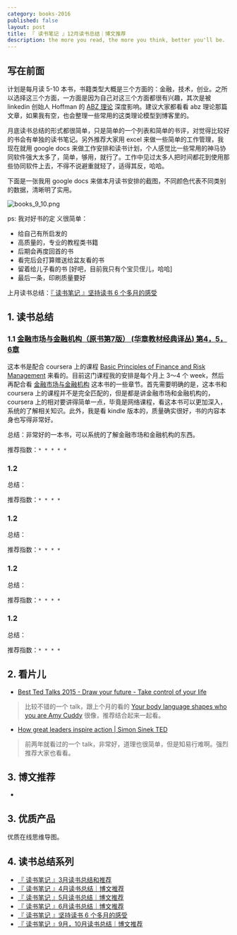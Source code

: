 ```yaml
---
category: books-2016
published: false
layout: post
title: 『 读书笔记 』12月读书总结｜博文推荐
description: the more you read, the more you think, better you'll be.
---
```


## 写在前面

计划是每月读 5-10 本书，书籍类型大概是三个方面的：金融，技术，创业。之所以选择这三个方面，一方面是因为自己对这三个方面都很有兴趣，其次是被 linkedin 创始人 Hoffman 的 [ABZ 理论](http://techcrunch.com/2012/02/14/in-startups-and-life-you-need-plan-a-b-and-z/) 深度影响。建议大家都看看 abz 理论那篇文章，如果我有空，也会整理一些常用的这类理论模型到博客里的。

月底读书总结的形式都很简单，只是简单的一个列表和简单的书评，对觉得比较好的书会有单独的读书笔记。另外推荐大家用 excel 来做一些简单的工作管理，我现在就用 google docs 来做工作安排和读书计划，个人感觉比一些常用的神马协同软件强大太多了，简单，够用，就行了。工作中见过太多人把时间都花到使用那些协同软件上去，不得不说避重就轻了，适得其反，哈哈。

下面是一张我用 google docs 来做本月读书安排的截图，不同颜色代表不同类别的数据，清晰明了实用。

![books_9_10.png](../images/books_9_10.png)

ps: 我对好书的定  义很简单：

- 给自己有所启发的
- 高质量的，专业的教程类书籍
- 后期会再度回首的书
- 看完后会打算赠送给盆友看的书
- 留着给儿子看的书 [好吧，目前我只有个宝贝侄儿，哈哈]
- 最后一条，印刷质量要好

上月读书总结：[『 读书笔记 』坚持读书 6 个多月的感受](../books-recommend-and-summarize-on-july-2016)


## 1. 读书总结

### 1.1 [金融市场与金融机构（原书第7版） (华章教材经典译丛) 第4，5，6章](https://www.amazon.cn/%E9%87%91%E8%9E%8D%E5%B8%82%E5%9C%BA%E4%B8%8E%E9%87%91%E8%9E%8D%E6%9C%BA%E6%9E%84-%E5%BC%97%E9%9B%B7%E5%BE%B7%E9%87%8C%E5%85%8B-S-%E7%B1%B3%E4%BB%80%E9%87%91-%E6%96%AF%E5%9D%A6%E5%88%A9-G-%E5%9F%83%E9%87%91%E6%96%AF-%E8%91%97/dp/B00UFDW1AE)

这本书是配合 coursera 上的课程 [Basic Principles of Finance and Risk Management](https://www.coursera.org/learn/financial-markets/home/info) 来看的。目前这门课程我的安排是每个月上 3～4 个 week，然后再配合看 [金融市场与金融机构]() 这本书的一些章节。首先需要明确的是，这本书和 coursera 上的课程并不是完全匹配的，但是都是讲金融市场和金融机构的，coursera 上的相对要讲得简单一点，毕竟是网络课程，看这本书可以更加深入，系统的了解相关知识。此外，我是看 kindle 版本的，质量确实很好，书的内容本身也写得非常好。

总结：非常好的一本书，可以系统的了解金融市场和金融机构的东西。

推荐指数：`* * * * *`



### 1.2 []()


总结：

推荐指数：`* * * *`


### 1.2 []()


总结：

推荐指数：`* * * *`


### 1.2 []()


总结：

推荐指数：`* * * *`


### 1.2 []()


总结：

推荐指数：`* * * *`



## 2. 看片儿

- [Best Ted Talks 2015 - Draw your future - Take control of your life](https://www.youtube.com/watch?v=4vl6wCiUZYc)

> 比较不错的一个 talk，跟上个月的看的 [Your body language shapes who you are Amy Cuddy](https://www.youtube.com/watch?v=Ks-_Mh1QhMc) 很像，推荐结合起来一起看。

- [How great leaders inspire action | Simon Sinek TED ](https://www.youtube.com/watch?v=qp0HIF3SfI4)

> 前两年就看过的一个 talk，非常好，道理也很简单，但是知易行难啊。强烈推荐大家也看看。


## 3. 博文推荐 

- []()


## 3. 优质产品


优质在线思维导图。

## 4. 读书总结系列

- [『 读书笔记 』3月读书总结和推荐](../books-recommend-and-summarize-on-mar-2016)
- [『 读书笔记 』4月读书总结｜博文推荐](../books-recommend-and-summarize-on-apr-2016)
- [『 读书笔记 』5月读书总结｜博文推荐](../books-recommend-and-summarize-on-May-2016)
- [『 读书笔记 』6月读书总结｜博文推荐](../books-recommend-and-summarize-on-June-2016)
- [『 读书笔记 』坚持读书 6 个多月的感受](../books-recommend-and-summarize-on-july-2016)
- [『 读书笔记 』9月，10月读书总结｜博文推荐](../books-recommend-and-summarize-on-sep-2016)